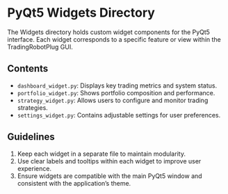 # PyQt5 Widgets Directory

The Widgets directory holds custom widget components for the PyQt5 interface. Each widget corresponds to a specific feature or view within the TradingRobotPlug GUI.

## Contents
- `dashboard_widget.py`: Displays key trading metrics and system status.
- `portfolio_widget.py`: Shows portfolio composition and performance.
- `strategy_widget.py`: Allows users to configure and monitor trading strategies.
- `settings_widget.py`: Contains adjustable settings for user preferences.

## Guidelines
1. Keep each widget in a separate file to maintain modularity.
2. Use clear labels and tooltips within each widget to improve user experience.
3. Ensure widgets are compatible with the main PyQt5 window and consistent with the application’s theme.